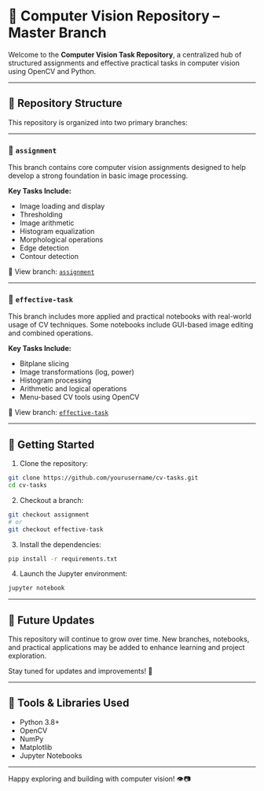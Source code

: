 # 🧠 Computer Vision Repository – Master Branch

Welcome to the **Computer Vision Task Repository**, a centralized hub of structured assignments and effective practical tasks in computer vision using OpenCV and Python.

---

## 🌿 Repository Structure

This repository is organized into two primary branches:

---

### 📘 `assignment`

This branch contains core computer vision assignments designed to help develop a strong foundation in basic image processing.

**Key Tasks Include:**
- Image loading and display
- Thresholding
- Image arithmetic
- Histogram equalization
- Morphological operations
- Edge detection
- Contour detection

🔗 View branch: [`assignment`](https://github.com/yourusername/cv-tasks/tree/assignment)

---

### 🧪 `effective-task`

This branch includes more applied and practical notebooks with real-world usage of CV techniques. Some notebooks include GUI-based image editing and combined operations.

**Key Tasks Include:**
- Bitplane slicing
- Image transformations (log, power)
- Histogram processing
- Arithmetic and logical operations
- Menu-based CV tools using OpenCV

🔗 View branch: [`effective-task`](https://github.com/yourusername/cv-tasks/tree/effective-task)

---

## 🚀 Getting Started

1. Clone the repository:
```bash
git clone https://github.com/yourusername/cv-tasks.git
cd cv-tasks
```

2. Checkout a branch:
```bash
git checkout assignment
# or
git checkout effective-task
```

3. Install the dependencies:
```bash
pip install -r requirements.txt
```

4. Launch the Jupyter environment:
```bash
jupyter notebook
```

---

## 🔄 Future Updates

This repository will continue to grow over time. New branches, notebooks, and practical applications may be added to enhance learning and project exploration.

Stay tuned for updates and improvements! 🚀

---

## 🧰 Tools & Libraries Used

- Python 3.8+
- OpenCV
- NumPy
- Matplotlib
- Jupyter Notebooks

---

Happy exploring and building with computer vision! 👁️📷
